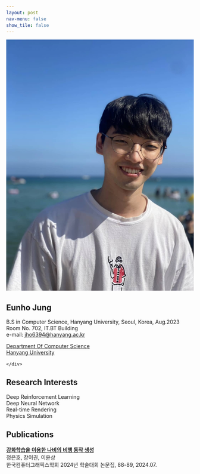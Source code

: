 ```yaml
---
layout: post
nav-menu: false 
show_tile: false
---
```


<!-- One -->
<section id="one">
	<div class="inner">
		<span class="image left"><img src="../assets/people/eunho-jung/eunho-jung.jpg"  /></span>

<h2>Eunho Jung</h2>

B.S in Computer Science, Hanyang University, Seoul, Korea, Aug.2023<br>
Room No. 702, IT.BT Building<br>
e-mail: jho6394@hanyang.ac.kr
<p/>

<a target="_blank" rel="noopener noreferrer" href="http://cs.hanyang.ac.kr/">Department Of Computer Science</a>
<br/>
<a target="_blank" rel="noopener noreferrer" href="https://www.hanyang.ac.kr/">Hanyang University</a>

	</div>
</section>

## Research Interests
Deep Reinforcement Learning
<br>Deep Neural Network
<br>Real-time Rendering
<br>Physics Simulation
<br>

## Publications
**[강화학습을 이용한 나비의 비행 동작 생성](https://gitcgr.hanyang.ac.kr/publications/domestic/2024-kcgs-ButterflyRL.pdf)**
<br>
정은호, 장이권, 이윤상
<br>
한국컴퓨터그래픽스학회 2024년 학술대회 논문집, 88-89, 2024.07.
<br>
<br>
